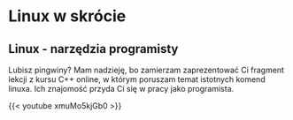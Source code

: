 # Linux w skrócie


## Linux - narzędzia programisty

Lubisz pingwiny? Mam nadzieję, bo zamierzam zaprezentować Ci fragment lekcji z kursu C++ online, w którym poruszam temat istotnych komend linuxa. Ich znajomość przyda Ci się w pracy jako programista.

{{< youtube xmuMo5kjGb0 >}}

